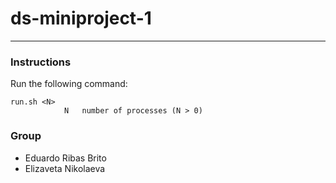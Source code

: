 # ds-miniproject-1

-------------------

### Instructions

Run the following command:
```
run.sh <N>
            N   number of processes (N > 0)
```

### Group

* Eduardo Ribas Brito
* Elizaveta Nikolaeva